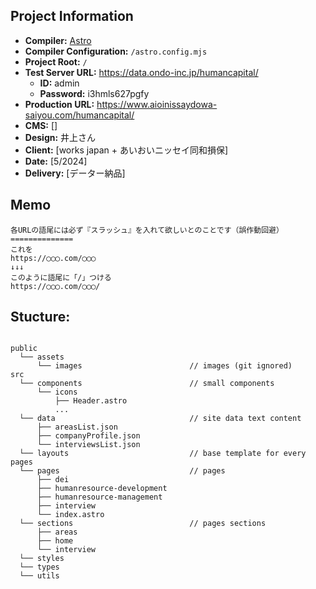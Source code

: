 ## Project Information

- **Compiler:** [Astro](https://astro.build/)
- **Compiler Configuration:** `/astro.config.mjs`
- **Project Root:** `/`
- **Test Server URL:** https://data.ondo-inc.jp/humancapital/
  - **ID:** admin
  - **Password:** i3hmls627pgfy
- **Production URL:** https://www.aioinissaydowa-saiyou.com/humancapital/
- **CMS:** []
- **Design:** 井上さん
- **Client:** [works japan + あいおいニッセイ同和損保]
- **Date:** [5/2024]
- **Delivery:** [データー納品]

## Memo

```
各URLの語尾には必ず『スラッシュ』を入れて欲しいとのことです（誤作動回避）
==============
これを
https://◯◯◯.com/◯◯◯
↓↓↓
このように語尾に「/」つける
https://◯◯◯.com/◯◯◯/
```

## Stucture:

```

public
  └── assets
      └── images                        // images (git ignored)
src
  └── components                        // small components
      └── icons
          ├── Header.astro
          ...
  └── data                              // site data text content
      ├── areasList.json
      ├── companyProfile.json
      └── interviewsList.json
  └── layouts                           // base template for every pages
  └── pages                             // pages
      ├── dei
      ├── humanresource-development
      ├── humanresource-management
      ├── interview
      └── index.astro
  └── sections                          // pages sections
      ├── areas
      ├── home
      └── interview
  └── styles
  └── types
  └── utils

```
